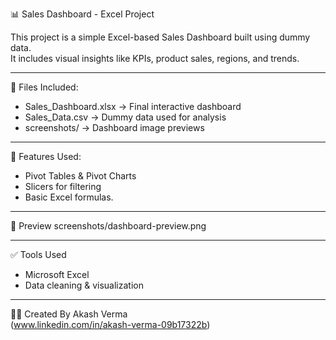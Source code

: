 📊 Sales Dashboard - Excel Project

This project is a simple Excel-based Sales Dashboard built using dummy data.  
It includes visual insights like KPIs, product sales, regions, and trends.

---

📁 Files Included:
- Sales_Dashboard.xlsx → Final interactive dashboard
- Sales_Data.csv → Dummy data used for analysis
- screenshots/ → Dashboard image previews

---
🔧 Features Used:
- Pivot Tables & Pivot Charts
- Slicers for filtering
- Basic Excel formulas. 

---

📸 Preview
screenshots/dashboard-preview.png

---

✅ Tools Used
- Microsoft Excel
- Data cleaning & visualization

---

🙋‍♂️ Created By
Akash Verma  
(www.linkedin.com/in/akash-verma-09b17322b)

